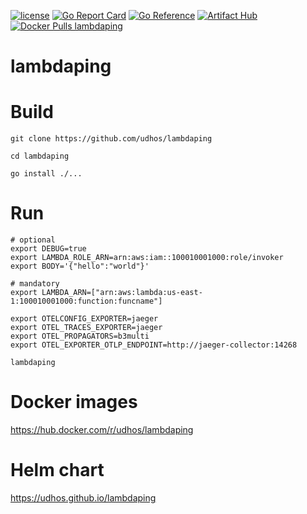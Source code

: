 [![license](http://img.shields.io/badge/license-MIT-blue.svg)](https://github.com/udhos/lambdaping/blob/main/LICENSE)
[![Go Report Card](https://goreportcard.com/badge/github.com/udhos/lambdaping)](https://goreportcard.com/report/github.com/udhos/lambdaping)
[![Go Reference](https://pkg.go.dev/badge/github.com/udhos/lambdaping.svg)](https://pkg.go.dev/github.com/udhos/lambdaping)
[![Artifact Hub](https://img.shields.io/endpoint?url=https://artifacthub.io/badge/repository/lambdaping)](https://artifacthub.io/packages/search?repo=lambdaping)
[![Docker Pulls lambdaping](https://img.shields.io/docker/pulls/udhos/lambdaping)](https://hub.docker.com/r/udhos/lambdaping)

# lambdaping

# Build

```
git clone https://github.com/udhos/lambdaping

cd lambdaping

go install ./...
```

# Run

```
# optional
export DEBUG=true
export LAMBDA_ROLE_ARN=arn:aws:iam::100010001000:role/invoker
export BODY='{"hello":"world"}'

# mandatory
export LAMBDA_ARN=["arn:aws:lambda:us-east-1:100010001000:function:funcname"]

export OTELCONFIG_EXPORTER=jaeger
export OTEL_TRACES_EXPORTER=jaeger
export OTEL_PROPAGATORS=b3multi
export OTEL_EXPORTER_OTLP_ENDPOINT=http://jaeger-collector:14268

lambdaping
```

# Docker images

https://hub.docker.com/r/udhos/lambdaping


# Helm chart

https://udhos.github.io/lambdaping
